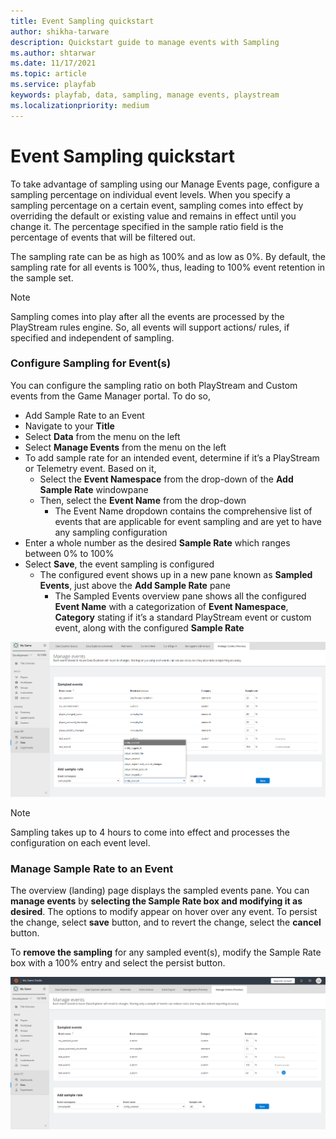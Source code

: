 ```yaml
---
title: Event Sampling quickstart 
author: shikha-tarware
description: Quickstart guide to manage events with Sampling 
ms.author: shtarwar
ms.date: 11/17/2021
ms.topic: article
ms.service: playfab
keywords: playfab, data, sampling, manage events, playstream
ms.localizationpriority: medium
---
```


# Event Sampling quickstart

To take advantage of sampling using our Manage Events page, configure a sampling percentage on individual event levels. When you specify a sampling percentage on a certain event, sampling comes into effect by overriding the default or existing value and remains in effect until you change it. The percentage specified in the sample ratio field is the percentage of events that will be filtered out.  

The sampling rate can be as high as 100% and as low as 0%. By default, the sampling rate for all events is 100%, thus, leading to 100% event retention in the sample set. 

> [!Note]
> Sampling comes into play after all the events are processed by the PlayStream rules engine. So, all events will support actions/ rules, if specified and independent of sampling.

### Configure Sampling for Event(s)

You can configure the sampling ratio on both PlayStream and Custom events from the Game Manager portal. To do so,
- Add Sample Rate to an Event
- Navigate to your **Title**
- Select **Data** from the menu on the left
- Select **Manage Events** from the menu on the left
- To add sample rate for an intended event, determine if it’s a PlayStream or Telemetry event. Based on it,
    *	Select the **Event Namespace** from the drop-down of the **Add Sample Rate** windowpane
    *	Then, select the **Event Name** from the drop-down
         * The Event Name dropdown contains the comprehensive list of events that are applicable for event sampling and are yet to have any sampling configuration
- Enter a whole number as the desired **Sample Rate** which ranges between 0% to 100% 
- Select **Save**, the event sampling is configured
    *	The configured event shows up in a new pane known as **Sampled Events**, just above the **Add Sample Rate** pane
         * The Sampled Events overview pane shows all the configured **Event Name** with a categorization of **Event Namespace**, **Category** stating if it’s a standard PlayStream event or custom event, along with the configured **Sample Rate**

![Screenshot of Configure Sampling of Events](media/configure-sampling-for-events.png "Configure Events' Sampling Rate")
         
> [!Note]
> Sampling takes up to 4 hours to come into effect and processes the configuration on each event level.

### Manage Sample Rate to an Event

The overview (landing) page displays the sampled events pane. You can **manage events** by **selecting the Sample Rate box and modifying it as desired**. The options to modify appear on hover over any event. To persist the change, select __save__ button, and to revert the change, select the __cancel__ button. 

To **remove the sampling** for any sampled event(s), modify the Sample Rate box with a 100% entry and select the persist button.


![Screenshot of Modify Sampling of Events](media/modify-event-sampling.png "Modify Events' Sampling Rate")
